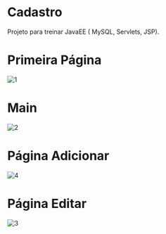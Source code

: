 # Cadastro
 Projeto para treinar JavaEE  ( MySQL, Servlets, JSP).
 
 # Primeira Página
 
 ![1](https://user-images.githubusercontent.com/71332818/130280810-9b4ed785-5fda-462e-ae84-54782e5511ea.png)

# Main

![2](https://user-images.githubusercontent.com/71332818/130280834-4d2a797a-49e1-44e5-a80f-c206283dcb48.png)

# Página Adicionar

![4](https://user-images.githubusercontent.com/71332818/130280946-93338492-ae80-4b27-b24c-7c96930f7f62.png)

# Página Editar

![3](https://user-images.githubusercontent.com/71332818/130281001-1890d02d-d176-458f-9cec-c9e6ace7b167.png)


